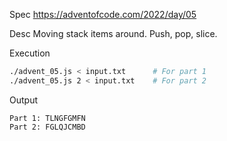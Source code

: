 Spec https://adventofcode.com/2022/day/05

Desc Moving stack items around. Push, pop, slice.

Execution

```bash
./advent_05.js < input.txt      # For part 1
./advent_05.js 2 < input.txt    # For part 2
```

Output

```
Part 1: TLNGFGMFN
Part 2: FGLQJCMBD
```

